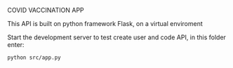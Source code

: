 COVID VACCINATION APP

This API is built on python framework Flask, on a virtual enviroment

Start the development server to test create user and code API,
in this folder enter:

`python src/app.py`
